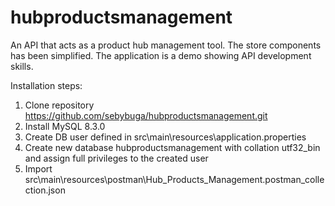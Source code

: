 # hubproductsmanagement
An API that acts as a product hub management tool. The store components has been simplified. The application is a demo showing API development skills.

Installation steps:
1. Clone repository https://github.com/sebybuga/hubproductsmanagement.git
2. Install MySQL 8.3.0
3. Create DB user defined in src\main\resources\application.properties
4. Create new database hubproductsmanagement with collation utf32_bin and assign full privileges to the created user
5. Import src\main\resources\postman\Hub_Products_Management.postman_collection.json 


